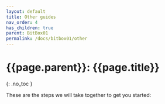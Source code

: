 ```yaml
---
layout: default
title: Other guides
nav_order: 4
has_children: true
parent: BitBox01
permalink: /docs/bitbox01/other
---
```


# {{page.parent}}: {{page.title}}
{: .no_toc }

These are the steps we will take together to get you started:
